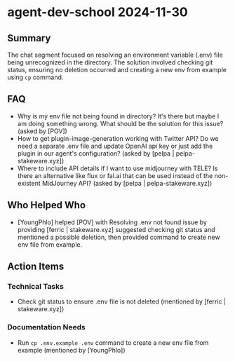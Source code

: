 # agent-dev-school 2024-11-30

## Summary

The chat segment focused on resolving an environment variable (.env) file being unrecognized in the directory. The solution involved checking git status, ensuring no deletion occurred and creating a new env from example using `cp` command.

## FAQ

- Why is my env file not being found in directory? It's there but maybe I am doing something wrong. What should be the solution for this issue? (asked by [POV])
- How to get plugin-image-generation working with Twitter API? Do we need a separate .env file and update OpenAI api key or just add the plugin in our agent's configuration? (asked by [pelpa | pelpa-stakeware.xyz])
- Where to include API details if I want to use midjourney with TELE? Is there an alternative like flux or fal.ai that can be used instead of the non-existent MidJourney API? (asked by [pelpa | pelpa-stakeware.xyz])

## Who Helped Who

- [YoungPhlo] helped [POV] with Resolving .env not found issue by providing [ferric | stakeware.xyz] suggested checking git status and mentioned a possible deletion, then provided command to create new env file from example.

## Action Items

### Technical Tasks

- Check git status to ensure .env file is not deleted (mentioned by [ferric | stakeware.xyz])

### Documentation Needs

- Run `cp .env.example .env` command to create a new env file from example (mentioned by [YoungPhlo])
